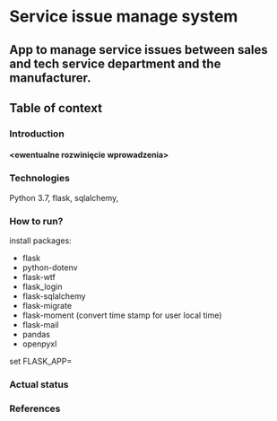 ﻿# Service issue manage system
## App to manage service issues between sales and tech service department and the manufacturer. 
## Table of context
### Introduction
#### <ewentualne rozwinięcie wprowadzenia>
### Technologies
Python 3.7, flask, sqlalchemy, 
### How to run?
install packages: 
 - flask
 - python-dotenv
 - flask-wtf
 - flask_login
 - flask-sqlalchemy
 - flask-migrate
 - flask-moment (convert time stamp for user local time)
 - flask-mail
 - pandas
 - openpyxl
 
set FLASK_APP=
### Actual status
### References
